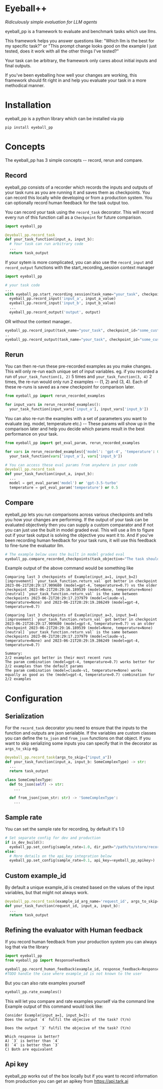 # Eyeball++ 
_Ridiculously simple evaluation for LLM agents_

eyeball_pp is a framework to evaluate and benchmark tasks which use llms.

This framework helps you answer questions like: "Which llm is the best for my specific task?" or "This prompt change looks good on the example I just tested, does it work with all the other things I've tested?"

Your task can be arbitrary, the framework only cares about initial inputs and final outputs.

If you've been eyeballing how well your changes are working, this framework should fit right in and help you evaluate your task in a more methodical manner.

# Installation
eyeball_pp is a python library which can be installed via pip 

`pip install eyeball_pp`

# Concepts 
The eyeball_pp has 3 simple concepts -- record, rerun and compare.

## Record
eyeball_pp consists of a recorder which records the inputs and outputs of your task runs as you are running it and saves them as checkpoints. You can record this locally while developing or from a production system. You can optionally record human feedback for the task output too.

You can record your task using the `record_task` decorator. This will record every run of this function call as a `Checkpoint` for future comparison.
```python
import eyeball_pp

@eyeball_pp.record_task
def your_task_function(input_a, input_b):
  # Your task can run arbitrary code
  ...
  return task_output
```

If your sytem is more complicated, you can also use the `record_input` and `record_output` functions with the start_recording_session context manager
```python
import eyeball_pp

# your task code 
...
with eyeball_pp.start_recording_session(task_name="your_task", checkpoint_id="some_custom_unique_id"):
  eyeball_pp.record_input('input_a', input_a_value)
  eyeball_pp.record_input('input_b', input_b_value)
  ...
  eyeball_pp.record_output('output', output)
```

OR without the context manager.. 

```python
eyeball_pp.record_input(task_name="your_task", checkpoint_id="some_custom_unique_id", variable_name="input_a", value=input_a_value)
..
eyeball_pp.record_output(task_name="your_task", checkpoint_id="some_custom_unique_id", variable_name='output', output=output)
```

## Rerun
You can then re-run these pre-recorded examples as you make changes. This will only re-run each unique set of input variables. eg. if you recorded a run of `your_task_function(1, 2)` 5 times and `your_task_function(3, 4)` 2 times, the re-run would only run 2 examples -- (1, 2) and (3, 4). Each of these re-runs is saved as a new checkpoint for comparison later. 
```python
from eyeball_pp import rerun_recorded_examples 

for input_vars in rerun_recorded_examples():
  your_task_function(input_vars['input_a'], input_vars['input_b'])
```

You can also re-run the examples with a set of parameters you want to evaluate (eg. model, temperature etc.) -- These params will show up in the comparison later and help you decide which params result in the best performance on your task.
```python
from eyeball_pp import get_eval_param, rerun_recorded_examples 

for vars in rerun_recorded_examples({'model': 'gpt-4', 'temperature': 0.7}, {'model': 'claude-v1'}):
  your_task_function(vars['input_a'], vars['input_b'])

# You can access these eval params from anywhere in your code
@eyeball_pp.record_task
def your_task_function(input_a, input_b):
  ...
  model = get_eval_param('model') or 'gpt-3.5-turbo'
  temperature = get_eval_param('temperature') or 0.5
```

## Compare
eyeball_pp lets you run comparisons across various checkpoints and tells you how your changes are performing. If the output of your task can be evaluated objectively then you can supply a custom comparator and if not you can just use the built in model graded eval. This will use a llm to figure out if your task output is solving the objective you want it to. And if you've been recording human feedback for your task runs, it will use this feedback to fine-tune the evaluator llm.

```python
# The example below uses the built in model graded eval
eyeball_pp.compare_recorded_checkpoints(task_objective="The task should answer questions based on the context provided and also show the sources")
```

Example output of the above command would be something like
```
Comparing last 3 checkpoints of Example(input_a=1, input_b=2)
[improvement] `your_task_function.return_val` got better in checkpoint 2023-06-21T20:29:17.909680 (model=gpt-4, temperature=0.7) vs the older checkpoint 2023-06-21T20:29:16.189539 (model=None, temperature=None)
[neutral] `your_task_function.return_val` is the same between checkpoints 2023-06-21T20:29:17.237979 (model=claude-v1, temperature=None) and 2023-06-21T20:29:19.286249 (model=gpt-4, temperature=0.7)

Comparing last 3 checkpoints of Example(input_a=3, input_b=4)
[improvement] `your_task_function.return_val` got better in checkpoint 2023-06-21T20:29:17.909680 (model=gpt-4, temperature=0.7) vs an older checkpoint 2023-06-21T20:29:16.189539 (model=None, temperature=None)
[neutral] `your_task_function.return_val` is the same between checkpoints 2023-06-21T20:29:17.237979 (model=claude-v1, temperature=None) and 2023-06-21T20:29:19.286249 (model=gpt-4, temperature=0.7)

Summary:
2/2 examples got better in their most recent runs
The param combination (model=gpt-4, temperature=0.7) works better for 2/2 examples than the default params
The param combination (model=claude-v1, temperature=None) works equally as good as the (model=gpt-4, temperature=0.7) combination for 2/2 examples
```

# Configuration 

## Serialization
For the `record_task` decorator you need to ensure that the inputs to the function and outputs are json serialable. If the variables are custom classes you can define the `to_json` and `from_json` functions on that object. If you want to skip serializing some inputs you can specify that in the decorator as `args_to_skip` 
eg. 
```python
@eyeball_pp.record_task(args_to_skip=["input_a"])
def your_task_function(input_a, input_b: SomeComplexType) -> str:
  ...
  return task_output

class SomeComplexType:
  def to_json(self) -> str:
    ...

  def from_json(json_str: str) -> 'SomeComplexType':
    ...  
```

## Sample rate 
You can set the sample rate for recording, by default it's 1.0
```python
# Set separate config for dev and production 
if is_dev_build():
  eyeball_pp.set_config(sample_rate=1.0, dir_path="/path/to/store/recorded/examples")
else:
  # More details on the api_key integration below
  eyeball_pp.set_config(sample_rate=0.1, api_key=<eyeball_pp_apikey>)
```

## Custom example_id
By default a unique example_id is created based on the values of the input variables, but that might not always work.

```python
@eyeball_pp.record_task(example_id_arg_name='request_id', args_to_skip=['request_id'])
def your_task_function(request_id, input_a, input_b):
  ...
  return task_output
```

## Refining the evaluator with Human feedback
If you record human feedback from your production system you can always log that via the library
```python
import eyeball_pp
from eyeball_pp import ResponseFeedback

eyeball_pp.record_human_feedback(example_id, response_feedback=ResponseFeedback.POSITIVE, feedback_details="I liked the response as it selected the sources correctly")
#TODO handle the case where example_id is not known to the user 
```

But you can also rate examples yourself 

```python
eyeball_pp.rate_examples()
```
This will let you compare and rate examples yourself via the command line
Example output of this command would look like:

```
Consider Example(input_a=1, input_b=2):
Does the output `4` fulfil the objecive of the task? (Y/n)

Does the output `3` fulfil the objecive of the task? (Y/n)

Which response is better? 
A) `3` is better than `4`
B) `4` is better than `3`
C) Both are equivalent
```

## Api key 
eyeball_pp works out of the box locally but if you want to record information from production you can get an apikey from https://api.tark.ai


